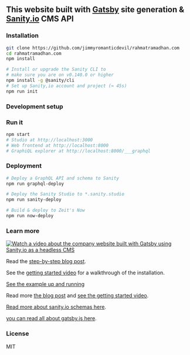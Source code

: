 ## This website built with [Gatsby](https://www.gatsbyjs.org/) site generation & [Sanity.io](https://www.sanity.io) CMS API


### Installation

```sh
git clone https://github.com/jimmyromanticdevil/rahmatramadhan.com
cd rahmatramadhan.com
npm install

# Install or upgrade the Sanity CLI to
# make sure you are on v0.140.0 or higher
npm install -g @sanity/cli
# Set up Sanity,io account and project (≈ 45s)
npm run init

```


### Development setup

### Run it

```sh
npm start
# Studio at http://localhost:3000
# Web frontend at http://localhost:8000
# GraphiQL explorer at http://localhost:8000/___graphql
```


### Deployment

```sh
# Deploy a GraphQL API and schema to Sanity
npm run graphql-deploy

# Deploy the Sanity Studio to *.sanity.studio
npm run sanity-deploy

# Build & deploy to Zeit's Now
npm run now-deploy
```

### Learn more

[![Watch a video about the company website built with Gatsby using Sanity.io as a headless CMS](https://cdn.sanity.io/images/3do82whm/production/4f652e6d114e7010aa633b81cbcb97c335980fc8-1920x1080.png?w=500)](https://www.youtube.com/watch?v=STtpXBvJmDA)

Read the [step-by-step blog post](https://www.sanity.io/blog/how-to-quickly-set-up-a-gatsby-js-jamstack-website-with-a-headless-cms).

See the [getting started video](https://www.youtube.com/watch?v=qU4lFYp3KiQ) for a walkthrough of the installation.

[See the example up and running](https://www.youtube.com/watch?v=STtpXBvJmDA)

Read more [the blog post](https://www.sanity.io/blog/get-started-with-gatsby-and-structured-content) and [see the getting started video](https://www.youtube.com/watch?v=qU4lFYp3KiQ).

[Read more about sanity.io schemas here](https://www.sanity.io/docs/content-studio/the-schema).

[you can read all about gatsby.js here](https://www.gatsbyjs.org/tutorial/).

### License

MIT
